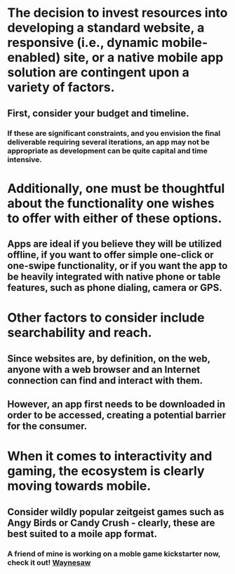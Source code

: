 # The decision to invest resources into developing a standard website, a responsive (i.e., dynamic mobile-enabled) site, or a native mobile app solution are contingent upon a variety of factors.
## First, consider your budget and timeline. 
### If these are significant constraints, and you envision the final deliverable requiring several iterations, an app may not be appropriate as development can be quite capital and time intensive. 

# Additionally, one must be thoughtful about the functionality one wishes to offer with either of these options. 
## Apps are ideal if you believe they will be utilized offline, if you want to offer simple one-click or one-swipe functionality, or if you want the app to be heavily integrated with native phone or table features, such as phone dialing, camera or GPS.

# Other factors to consider include searchability and reach. 
## Since websites are, by definition, on the web, anyone with a web browser and an Internet connection can find and interact with them.
## However, an app first needs to be downloaded in order to be accessed, creating a potential barrier for the consumer.

# When it comes to interactivity and gaming, the ecosystem is clearly moving towards mobile. 
## Consider wildly popular zeitgeist games such as Angy Birds or Candy Crush - clearly, these are best suited to a moile app format.
### A friend of mine is working on a moble game kickstarter now, check it out! [Waynesaw](https://www.kickstarter.com/projects/1228426126/waynesaw)

